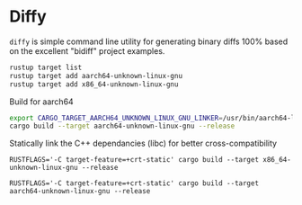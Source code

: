 # Diffy

`diffy` is simple command line utility for generating binary diffs 100% based on the excellent "bidiff" project examples.

``` bash
rustup target list
rustup target add aarch64-unknown-linux-gnu
rustup target add x86_64-unknown-linux-gnu  
```

Build for aarch64

``` bash
export CARGO_TARGET_AARCH64_UNKNOWN_LINUX_GNU_LINKER=/usr/bin/aarch64-linux-gnu-gcc
cargo build --target aarch64-unknown-linux-gnu --release
```

Statically link the C++ dependancies (libc) for better cross-compatibility
```
RUSTFLAGS='-C target-feature=+crt-static' cargo build --target x86_64-unknown-linux-gnu --release
```

```
RUSTFLAGS='-C target-feature=+crt-static' cargo build --target aarch64-unknown-linux-gnu --release
```